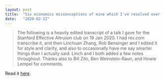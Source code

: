 ```yaml
---
layout: post
title:  "Six economics misconceptions of mine which I've resolved over the last few years"
date:   "2020-02-12"
---
```


> The following is a heavily edited transcript of a talk I gave for the Stanford Effective Altruism club on 19 Jan 2020. I had rev.com transcribe it, and then Linchuan Zhang, Rob Bensinger and I edited it for style and clarity, and also to occasionally have me say smarter things than I actually said. Linch and I both added a few notes throughout. Thanks also to Bill Zito, Ben Weinstein-Raun, and Howie Lempel for comments.

Read it [here](https://forum.effectivealtruism.org/posts/Ayu5im98u8FeMWoBZ/my-personal-cruxes-for-working-on-ai-safety).